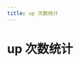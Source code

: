 ```yaml
---
title: up 次数统计
---
```


# up 次数统计

<GenshinUpTimes />

<script setup lang="ts">
import GenshinUpTimes from "@GenshinUpTimes";
</script>
